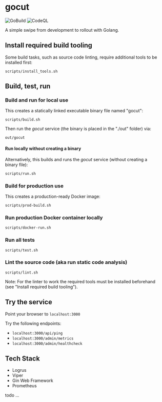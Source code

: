 # gocut

![GoBuild](https://github.com/tztz/gocut/workflows/GoBuild/badge.svg)
![CodeQL](https://github.com/tztz/gocut/workflows/CodeQL/badge.svg)

A simple swipe from development to rollout with Golang.

## Install required build tooling

Some build tasks, such as source code linting, require additional tools to be installed first:

    scripts/install_tools.sh

## Build, test, run

### Build and run for local use

This creates a statically linked executable binary file named "gocut":

    scripts/build.sh

Then run the _gocut_ service (the binary is placed in the "./out" folder) via:

    out/gocut

#### Run locally without creating a binary

Alternatively, this builds and runs the _gocut_ service (without creating a binary file):

    scripts/run.sh

### Build for production use

This creates a production-ready Docker image:

    scripts/prod-build.sh

### Run production Docker container locally

    scripts/docker-run.sh

### Run all tests

    scripts/test.sh

### Lint the source code (aka run static code analysis)

    scripts/lint.sh

Note: For the linter to work the required tools must be installed beforehand (see "Install required build tooling").

## Try the service

Point your browser to `localhost:3000`

Try the following endpoints:

- `localhost:3000/api/ping`
- `localhost:3000/admin/metrics`
- `localhost:3000/admin/healthcheck`

## Tech Stack

- Logrus
- Viper
- Gin Web Framework
- Prometheus

todo ...
